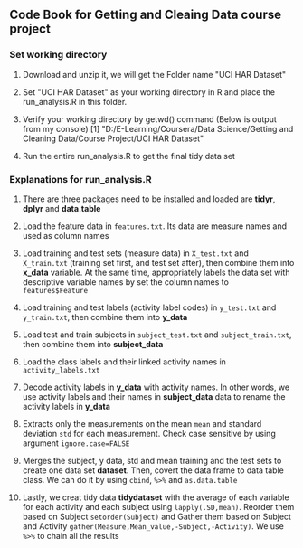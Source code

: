 Code Book for Getting and Cleaing Data course project
------

### Set working directory

1. Download and unzip it, we will get the Folder name "UCI HAR Dataset"

2. Set "UCI HAR Dataset" as your working directory in R and place the run_analysis.R in this folder.

3. Verify your working directory by getwd() command (Below is output from my console) [1] "D:/E-Learning/Coursera/Data Science/Getting and Cleaning Data/Course Project/UCI HAR Dataset"

4. Run the entire run_analysis.R to get the final tidy data set

### Explanations for run_analysis.R

1. There are three packages need to be installed and loaded are **tidyr**, **dplyr** and **data.table**

2. Load the feature data in `features.txt`. Its data are measure names and used as column names

3. Load training and test sets (measure data) in `X_test.txt` and `X_train.txt` (training set first, and test set after), then combine them into **x_data** variable. At the same time, appropriately labels the data set with descriptive variable names by set the column names to `features$Feature`

4. Load training and test labels (activity label codes) in `y_test.txt` and `y_train.txt`, then combine them into **y_data**

5. Load test and train subjects in `subject_test.txt` and `subject_train.txt`, then combine them into **subject_data**

6. Load the class labels and their linked activity names in `activity_labels.txt`

7. Decode activity labels in **y_data** with activity names. In other words, we use activity labels and their names in **subject_data** data to rename the activity labels in **y_data** 

8. Extracts only the measurements on the mean `mean` and standard deviation `std` for each measurement. Check case sensitive by using argument `ignore.case=FALSE`

9. Merges the subject, y data, std and mean training and the test sets to create one data set **dataset**. Then, covert the data frame to data table class. We can do it by using `cbind`, `%>%` and `as.data.table` 

10. Lastly, we creat tidy data **tidydataset** with the average of each variable for each activity and each subject using `lapply(.SD,mean)`. Reorder them based on Subject `setorder(Subject)` and Gather them based on Subject and Activity `gather(Measure,Mean_value,-Subject,-Activity)`. We use `%>%` to chain all the results
